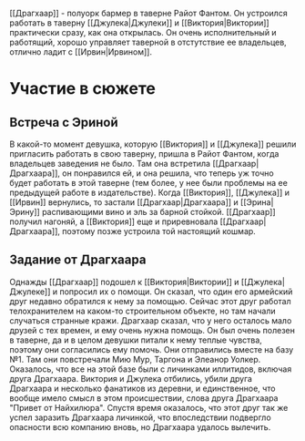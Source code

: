 [[Драгхаар]] - полуорк бармер в таверне Райот Фантом.
Он устроился работать в таверну [[Джулека|Джулеки]] и [[Виктория|Виктории]] практически сразу, как она открылась. Он очень исполнительный и работящий, хорошо управляет таверной в отстутствие ее владельцев, отлично ладит с [[Ирвин|Ирвином]].
# Участие в сюжете
## Встреча с Эриной 
В какой-то момент девушка, которую [[Виктория]] и [[Джулека]] решили пригласить работать в свою таверну, пришла в Райот Фантом, когда владельцев заведения не было. Там она встретила [[Драгхаар|Драгхаара]], он понравился ей, и она решила, что теперь уж точно будет работать в этой таверне (тем более, у нее были проблемы на ее предыдущей работе в издательстве).
Когда [[Виктория]], [[Джулека]] и [[Ирвин]] вернулись, то застали [[Драгхаар|Драгхаара]] и [[Эрина|Эрину]] распивающими вино и эль за барной стойкой. [[Драгхаар]] получил нагоняй, а [[Виктория]] еще и приревновала [[Драгхаар|Драгхаара]], поэтому позже устроила той настоящий кошмар.
## Задание от Драгхаара
Однажды [[Драгхаар]] подошел к [[Виктория|Виктории]] и [[Джулека|Джулеке]] и попросил их о помощи. Он сказал, что один его армейский друг недавно обратился к нему за помощью. Сейчас этот друг работал телохранителем на каком-то строительном объекте, но там начали случаться странные кражи.
Драгхаар сказал, что у него осталось мало друзей с тех времен, и ему очень нужна помощь. Он был очень полезен в таверне, да и в целом девушки питали к нему теплые чувства, поэтому они согласились ему помочь. Они отправились вместе на базу №1.
Там они повстречали Мию Мур, Таргона и Элеанор Уолкер. Оказалось, что все на этой базе были с личинками иллитидов, включая друга Драгхаара. Виктория и Джулека отбились, убили друга Драгхаара и несколько фанатиков из деревни, и единственное, что вообще имело смысл в этом происшествии, слова друга Драгхаара "Привет от Найхилюра".
Спустя время оказалось, что этот друг так же успел заразить Драгхаара личинкой, что впоследствии подвергло опасности всю компанию вновь, но Драгхаара удалось вылечить.